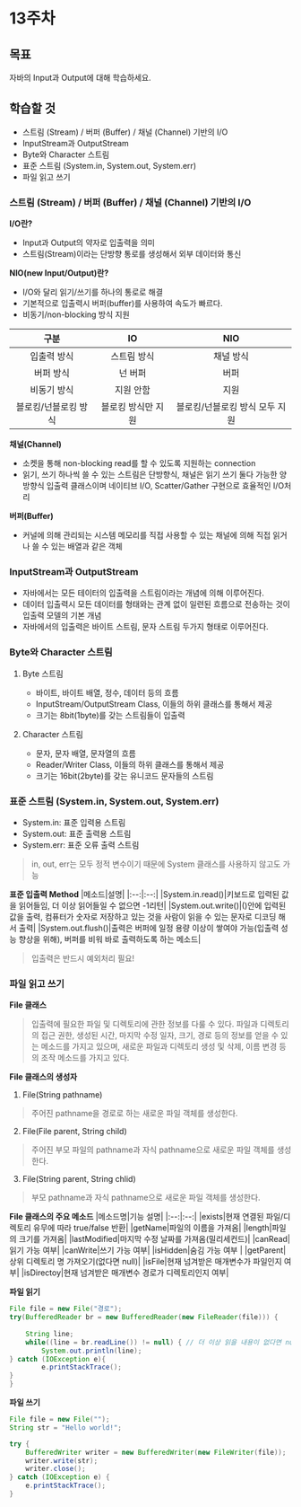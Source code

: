 # 13주차
## 목표
자바의 Input과 Output에 대해 학습하세요.

## 학습할 것  
+ 스트림 (Stream) / 버퍼 (Buffer) / 채널 (Channel) 기반의 I/O
+ InputStream과 OutputStream
+ Byte와 Character 스트림
+ 표준 스트림 (System.in, System.out, System.err)
+ 파일 읽고 쓰기


### 스트림 (Stream) / 버퍼 (Buffer) / 채널 (Channel) 기반의 I/O

__I/O란?__
-  Input과 Output의 약자로 입출력을 의미
- 스트림(Stream)이라는 단방향 통로를 생성해서 외부 데이터와 통신

__NIO(new Input/Output)란?__
- I/O와 달리 읽기/쓰기를 하나의 통로로 해결
- 기본적으로 입출력시 버퍼(buffer)를 사용하여 속도가 빠르다.
- 비동기/non-blocking 방식 지원

|구분|IO|NIO|
|:--:|:--:|:--:|
|입출력 방식|스트림 방식|채널 방식|
|버퍼 방식|넌 버퍼|버퍼|
|비동기 방식|지원 안함|지원|
|블로킹/넌블로킹 방식|블로킹 방식만 지원|블로킹/넌블로킹 방식 모두 지원|

__채널(Channel)__
- 소켓을 통해 non-blocking read를 할 수 있도록 지원하는 connection
- 읽기, 쓰기 하나씩 쓸 수 있는 스트림은 단방향식, 채널은 읽기 쓰기 둘다 가능한 양방향식 입출력 클래스이며 네이티브 I/O, Scatter/Gather 구현으로 효율적인 I/O처리

__버퍼(Buffer)__
- 커널에 의해 관리되는 시스템 메모리를 직접 사용할 수 있는 채널에 의해 직접 읽거나 쓸 수 있는 배열과 같은 객체

### InputStream과 OutputStream
- 자바에서는 모든 테이터의 입출력을 스트림이라는 개념에 의해 이루어진다.
- 데이터 입출력시 모든 데이터를 형태와는 관계 없이 일련된 흐름으로 전송하는 것이 입출력 모델의 기본 개념
- 자바에서의 입출력은 바이트 스트림, 문자 스트림 두가지 형태로 이루어진다.

### Byte와 Character 스트림
1. Byte 스트림
    - 바이트, 바이트 배열, 정수, 데이터 등의 흐름
    - InputStream/OutputStream Class, 이들의 하위 클래스를 통해서 제공
    - 크기는 8bit(1byte)를 갖는 스트림들이 입출력

2. Character 스트림
    - 문자, 문자 배열, 문자열의 흐름
    - Reader/Writer Class, 이들의 하위 클래스를 통해서 제공
    - 크기는 16bit(2byte)를 갖는 유니코드 문자들의 스트림

### 표준 스트림 (System.in, System.out, System.err)
- System.in: 표준 입력용 스트림
- System.out: 표준 출력용 스트림
- System.err: 표준 오류 출력 스트림
> in, out, err는 모두 정적 변수이기 때문에 System 클래스를 사용하지 않고도 가능

__표준 입출력 Method__
|메소드|설명|
|:--:|:--:|
|System.in.read()|키보드로 입력된 값을 읽어들임, 더 이상 읽어들일 수 없으면 -1리턴|
|System.out.write()|()안에 입력된 값을 출력, 컴퓨터가 숫자로 저장하고 있는 것을 사람이 읽을 수 있는 문자로 디코딩 해서 출력|
|System.out.flush()|출력은 버퍼에 일정 용량 이상이 쌓여야 가능(입출력 성능 향상을 위해), 버퍼를 비워 바로 출력하도록 하는 메소드|
> 입출력은 반드시 예외처리 필요!

### 파일 읽고 쓰기

__File 클래스__
> 입출력에 필요한 파일 및 디렉토리에 관한 정보를 다룰 수 있다. 파일과 디렉토리의 접근 권한, 생성된 시간, 마지막 수정 일자, 크기, 경로 등의 정보를 얻을 수 있는 메소드를 가지고 있으며, 새로운 파일과 디렉토리 생성 및 삭제, 이름 변경 등의 조작 메소드를 가지고 있다.

__File 클래스의 생성자__
1. File(String pathname)
> 주어진 pathname을 경로로 하는 새로운 파일 객체를 생성한다.
2. File(File parent, String child)
> 주어진 부모 파일의 pathname과 자식 pathname으로 새로운 파일 객체를 생성한다.
3. File(String parent, String chlid)
> 부모 pathname과 자식 pathname으로 새로운 파일 객체를 생성한다.

__File 클래스의 주요 메소드__
|메소드명|기능 설명|
|:--:|:--:|
|exists|현재 연결된 파일/디렉토리 유무에 따라 true/false 반환|
|getName|파일의 이름을 가져옴|
|length|파일의 크기를 가져옴|
|lastModified|마지막 수정 날짜를 가져옴(밀리세컨드)|
|canRead|읽기 가능 여부|
|canWrite|쓰기 가능 여부|
|isHidden|숨김 가능 여부 |
|getParent|상위 디렉토리 명 가져오기(없다면 null)|
|isFile|현재 넘겨받은 매개변수가 파일인지 여부|
|isDirectoy|현재 넘겨받은 매개변수 경로가 디렉토리인지 여부|

__파일 읽기__
```java
File file = new File("경로");
try(BufferedReader br = new BufferedReader(new FileReader(file))) {
    
    String line;
    while((line = br.readLine()) != null) { // 더 이상 읽을 내용이 없다면 null리턴
        System.out.println(line);
} catch (IOException e){
        e.printStackTrace();
}
}
```

__파일 쓰기__
```java
File file = new File("");
String str = "Hello world!";

try {
    BufferedWriter writer = new BufferedWriter(new FileWriter(file));
    writer.write(str);
    writer.close();
} catch (IOException e) {
    e.printStackTrace();
}
```